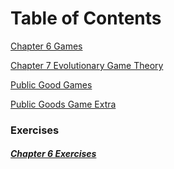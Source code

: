 # Table of Contents
[Chapter 6 Games](chapter6.md)  

[Chapter 7 Evolutionary Game Theory](chapter7.md)

[Public Good Games](PublicGoodGames.md)

[Public Goods Game Extra](PublicGood.md)

### Exercises
##### [Chapter 6 Exercises](chapter6exercises.md)  